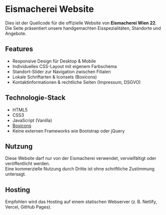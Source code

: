 # Eismacherei Website

Dies ist der Quellcode für die offizielle Website von **Eismacherei Wien 22**.  
Die Seite präsentiert unsere handgemachten Eisspezialitäten, Standorte und Angebote.

## Features

- Responsive Design für Desktop & Mobile
- Individuelles CSS-Layout mit eigenem Farbschema
- Standort-Slider zur Navigation zwischen Filialen
- Lokale Schriftarten & Iconsets (Boxicons)
- Kontaktinformationen & rechtliche Seiten (Impressum, DSGVO)

## Technologie-Stack

- HTML5
- CSS3
- JavaScript (Vanilla)
- [Boxicons](https://boxicons.com/)
- Keine externen Frameworks wie Bootstrap oder jQuery

## Nutzung

Diese Website darf nur von der Eismacherei verwendet, vervielfältigt oder veröffentlicht werden.  
Eine kommerzielle Nutzung durch Dritte ist ohne schriftliche Zustimmung untersagt.

## Hosting

Empfohlen wird das Hosting auf einem statischen Webserver (z. B. Netlify, Vercel, GitHub Pages).
